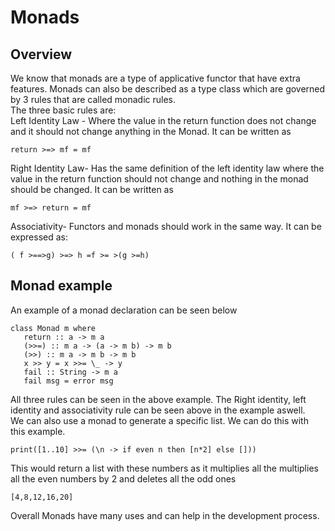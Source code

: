 # Monads
## Overview
We know that monads are a type of applicative functor that have extra features. Monads can also be described as a type class which are governed by 3 rules that are called monadic
rules. <br>
The three basic rules are: 
<br>
Left Identity Law - Where the value in the return function does not change and it should not change anything in the Monad. 
It can be written as 
```
return >=> mf = mf
```
Right Identity Law- Has the same definition of the left identity law where the value in the return function should not change and nothing in the monad should be changed. 
It can be written as 
```
mf >=> return = mf
```
Associativity- Functors and monads should work in the same way. It can be expressed as: 
```
( f >==>g) >=> h =f >= >(g >=h)
```
## Monad example
An example of a monad declaration can be seen below
```
class Monad m where  
   return :: a -> m a 
   (>>=) :: m a -> (a -> m b) -> m b 
   (>>) :: m a -> m b -> m b 
   x >> y = x >>= \_ -> y 
   fail :: String -> m a  
   fail msg = error msg 
```
All three rules can be seen in the above example. The Right identity, left identity and associativity rule can be seen above in the example aswell. 
<br>
We can also use a monad to generate a specific list. We can do this with this example. 
```
print([1..10] >>= (\n -> if even n then [n*2] else []))
```
This would return a list with these numbers as it multiplies all the multiplies all the even numbers by 2 and deletes all the odd ones
```
[4,8,12,16,20]
```
Overall Monads have many uses and can help in the development process. 
